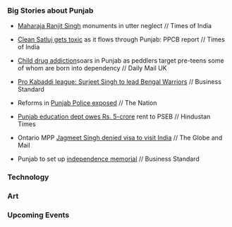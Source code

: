 ### Big Stories about Punjab

- [Maharaja Ranjit Singh](http://timesofindia.indiatimes.com/city/chandigarh/Maharaja-Ranjit-Singh-monuments-in-utter-neglect/articleshow/37421038.cms) monuments in utter neglect // Times of India

- [Clean Satluj gets toxic](http://timesofindia.indiatimes.com/city/chandigarh/Clean-Satluj-gets-toxic-as-it-flows-through-Punjab-PPCB-report/articleshow/37421104.cms) as it flows through Punjab: PPCB report // Times of India

- [Child drug addiction](http://www.dailymail.co.uk/indiahome/indianews/article-2673539/Child-drug-addiction-soars-Punjab-peddlers-target-pre-teens-born-dependency.html)soars in Punjab as peddlers target pre-teens some of whom are born into dependency // Daily Mail UK

- [Pro Kabaddi league: Surjeet Singh to lead Bengal Warriors](http://www.business-standard.com/article/news-ians/pro-kabaddi-league-surjeet-singh-to-lead-bengal-warriors-114062601379_1.html) // Business Standard

- Reforms in [Punjab Police exposed](http://www.nation.com.pk/lahore/29-Jun-2014/reforms-in-punjab-police-exposed?utm_source=feedburner&utm_medium=feed&utm_campaign=Feed%3A+pakistan-news-newspaper-daily-english-online%2F24hours-news+(The+Nation+%3A+Latest+News)) // The Nation

- [Punjab education dept owes Rs. 5-crore](http://www.hindustantimes.com/punjab/chandigarh/punjab-education-dept-owes-rs-5-crore-rent-to-pseb/article1-1234825.aspx) rent to PSEB // Hindustan Times

- Ontario MPP [Jagmeet Singh denied visa to visit India](http://www.theglobeandmail.com/news/toronto/ontario-mpp-jagmeet-singh-denied-visa-to-visit-india/article19381180/) // The Globe and Mail

- Punjab to set up [independence memorial](http://www.business-standard.com/article/news-ians/punjab-to-set-up-independence-memorial-114062701141_1.html) // Business Standard


### Technology


<!--- ### Business -->

### Art

### Upcoming Events

